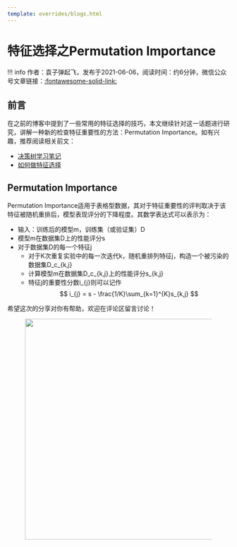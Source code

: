 ```yaml
---
template: overrides/blogs.html
---
```


# 特征选择之Permutation Importance

!!! info
    作者：袁子弹起飞，发布于2021-06-06，阅读时间：约6分钟，微信公众号文章链接：[:fontawesome-solid-link:]()


## 前言

在之前的博客中提到了一些常用的特征选择的技巧，本文继续针对这一话题进行研究，讲解一种新的检查特征重要性的方法：Permutation Importance。如有兴趣，推荐阅读相关前文：

- [决策树学习笔记](https://mp.weixin.qq.com/s/waV7HG3KWs-Qx574aUHj3Q)
- [如何做特征选择](https://mp.weixin.qq.com/s/Cuw1ugpxm-5lF_rUkAu56Q)

## Permutation Importance

Permutation Importance适用于表格型数据，其对于特征重要性的评判取决于该特征被随机重排后，模型表现评分的下降程度。其数学表达式可以表示为：

- 输入：训练后的模型m，训练集（或验证集）D
- 模型m在数据集D上的性能评分s
- 对于数据集D的每一个特征j
  - 对于K次重复实验中的每一次迭代k，随机重排列特征j，构造一个被污染的数据集D_c_{k,j}
  - 计算模型m在数据集D_c_{k,j}上的性能评分s_{k,j}
  - 特征j的重要性分数i_{j}则可以记作 $$ i_{j} = s - \frac{1/K}\sum_{k=1}^{K}s_{k,j} $$



希望这次的分享对你有帮助，欢迎在评论区留言讨论！

<figure>
  <img src="https://cdn.jsdelivr.net/gh/BulletTech2021/Pics/2021-6-14/1623639526512-1080P%20(Full%20HD)%20-%20Tail%20Pic.png" width="500" />
</figure>

